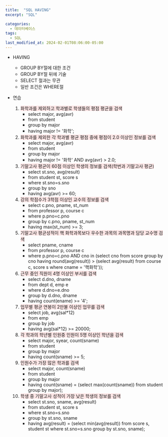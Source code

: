 ```yaml
---
title:  "SQL HAVING"
excerpt: "SQL"

categories:
  - 데이터베이스
tags:
  - SQL
last_modified_at: 2024-02-01T08:06:00-05:00
---
```


+ HAVING
    - GROUP BY절에 대한 조건
    - GROUP BY절 뒤에 기술
    - SELECT 절과는 무관
    - 일반 조건은 WHERE절

+ 연습
    1. <span style="background-color:#FFE6E6">화학과를 제외하고 학과별로 학생들의 평점 평균을 검색</span>
        - select major, avg(avr)
        - from student
        - group by major
        - having major != '화학';
    1. <span style="background-color:#FFE6E6">화학과를 제외한 각 학과별 평균 평점 중에 평점이 2.0 이상인 정보를 검색</span>
        - select major, avg(avr)
        - from student
        - group by major
        - having major != '화학' AND avg(avr) > 2.0;
    1. <span style="background-color:#FFE6E6">기말고사 평균이 60점 이상인 학생의 정보를 검색(학번과 기말고사 평균)</span>
        - select st.sno, avg(result)
        - from student st, score s
        - where st.sno=s.sno
        - group by sno
        - having avg(avr) >= 60;
    1.  <span style="background-color:#FFE6E6">강의 학점수가 3학점 이상인 교수의 정보를 검색</span>
        - select c.pno, pname, st_num
        - from professor p, course c
        - where p.pno=c.pno
        - group by c.pno, pname, st_num
        - having max(st_num) >= 3;
    1. <span style="background-color:#FFE6E6">기말고사 평균성적이 핵 화학과목보다 우수한 과목의 과목명과 담당 교수명 검색</span>
        - select pname, cname
        - from professor p, course c
        - where p.pno=c.pno AND cno in (select cno from score group by cno having round(avg(result)) > (select avg(result) from course c, score s where cname = '핵화학'));
    1. <span style="background-color:#FFE6E6">근무 중인 직원이 4명 이상인 부서를 검색</span>
        - select d.dno, dname
        - from dept d, emp e
        - where d.dno=e.dno
        - group by d.dno, dname
        - having count(ename) >= '4';
    1.  <span style="background-color:#FFE6E6">업무별 평균 연봉이 2만불 이상인 업무를 검색</span>
        - select job, avg(sal*12)
        - from emp
        - group by job
        - having avg(sal*12) >= 20000;
    1. <span style="background-color:#FFE6E6">각 학과의 학년별 인원중 인원이 5명 이상인 학년을 검색</span>
        - select major, syear, count(sname)
        - from student
        - group by major
        - having count(sname) >= 5;
    1. <span style="background-color:#FFE6E6">인원수가 가장 많은 학과를 검색</span>
        - select major, count(sname)
        - from student
        - group by major
        - having count(sname) = (select max(count(sname)) from student group by major);
    1. <span style="background-color:#FFE6E6">학생 중 기말고사 성적이 가장 낮은 학생의 정보를 검색</span>
        - select st.sno, sname, avg(result)
        - from student st, score s
        - where st.sno=s.sno
        - group by st.sno, sname
        - having avg(result) = (select min(avg(result)) from score s, student st where st.sno=s.sno group by st.sno, sname);
